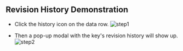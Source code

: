 ## Revision History Demonstration

* Click the history icon on the data row.
![step1](https://user-images.githubusercontent.com/14872888/46097564-e0a6aa00-c1f4-11e8-89b1-83b3baa4f37e.png)

* Then a pop-up modal with the key's revision history will show up.
![step2](https://user-images.githubusercontent.com/14872888/46097654-092ea400-c1f5-11e8-9475-c999c2582402.png)
